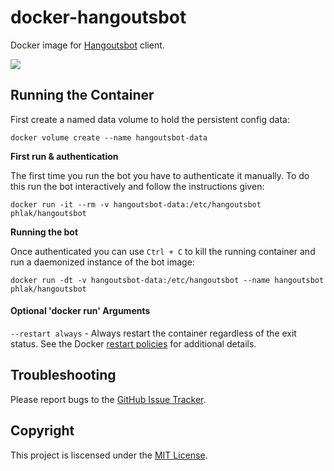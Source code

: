 docker-hangoutsbot
==================

Docker image for [Hangoutsbot](https://github.com/hangoutsbot/hangoutsbot) client.

[![](https://images.microbadger.com/badges/image/phlak/hangoutsbot.svg)](http://microbadger.com/#/images/phlak/hangoutsbot "Get your own image badge on microbadger.com")

Running the Container
---------------------

First create a named data volume to hold the persistent config data:

    docker volume create --name hangoutsbot-data

**First run & authentication**

The first time you run the bot you have to authenticate it manually.  To do
this run the bot interactively and follow the instructions given:

    docker run -it --rm -v hangoutsbot-data:/etc/hangoutsbot phlak/hangoutsbot

**Running the bot**

Once authenticated you can use `Ctrl + C` to kill the running container and run
a daemonized instance of the bot image:

    docker run -dt -v hangoutsbot-data:/etc/hangoutsbot --name hangoutsbot phlak/hangoutsbot

#### Optional 'docker run' Arguments

`--restart always` - Always restart the container regardless of the exit status. See the Docker
                     [restart policies](https://goo.gl/OI87rA) for additional details.

Troubleshooting
---------------

Please report bugs to the [GitHub Issue Tracker](https://github.com/PHLAK/docker-hangoutsbot/issues).

Copyright
---------

This project is liscensed under the [MIT License](https://github.com/PHLAK/docker-hangoutsbot/blob/master/LICENSE).
